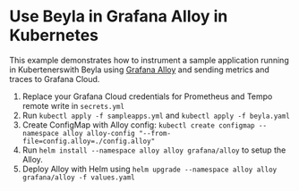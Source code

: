 # Use Beyla in Grafana Alloy in Kubernetes

This example demonstrates how to instrument a sample application running in Kubertenerswith Beyla using [Grafana Alloy](https://github.com/grafana/alloy) and sending metrics and traces to Grafana Cloud.

1. Replace your Grafana Cloud credentials for Prometheus and Tempo remote write in `secrets.yml`
2. Run `kubectl apply -f sampleapps.yml` and `kubectl apply -f beyla.yaml`
3. Create ConfigMap with Alloy config: `kubectl create configmap --namespace alloy alloy-config "--from-file=config.alloy=./config.alloy"`
4. Run `helm install --namespace alloy alloy grafana/alloy` to setup the Alloy.
5. Deploy Alloy with Helm using `helm upgrade --namespace alloy alloy grafana/alloy -f values.yaml`